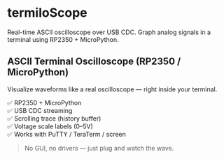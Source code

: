 # termiloScope
Real-time ASCII oscilloscope over USB CDC. Graph analog signals in a terminal using RP2350 + MicroPython.

## ASCII Terminal Oscilloscope (RP2350 / MicroPython)

Visualize waveforms like a real oscilloscope — right inside your terminal.

✅ RP2350 + MicroPython  
✅ USB CDC streaming  
✅ Scrolling trace (history buffer)  
✅ Voltage scale labels (0–5V)  
✅ Works with PuTTY / TeraTerm / screen

> No GUI, no drivers — just plug and watch the wave.
